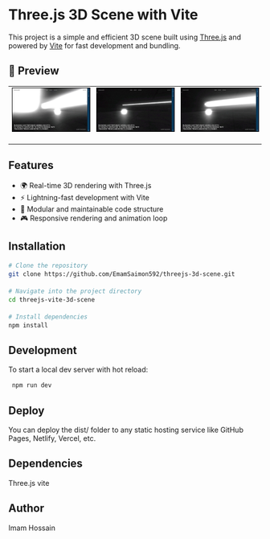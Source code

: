 #  Three.js 3D Scene with Vite

This project is a simple and efficient 3D scene built using [Three.js](https://threejs.org/) and powered by [Vite](https://vitejs.dev/) for fast development and bundling.

## 📸 Preview

<p align="center">
  <table align="center">
    <tr>
      <td><img src="./images/3d1.jpg" width="500" style="border: 1px solid black;"> &nbsp;&nbsp;&nbsp;</td>
      <td><img src="./images/3d2.jpg" width="500" style="border: 1px solid black;">&nbsp;&nbsp;&nbsp;</td>
      <td><img src="./images/3d3.jpg" width="500" style="border: 1px solid black;"> &nbsp;&nbsp;&nbsp;</td>
    </tr>
  </table>
</p>


##  Features

- 🌍 Real-time 3D rendering with Three.js
- ⚡ Lightning-fast development with Vite
- 🔧 Modular and maintainable code structure
- 🎮 Responsive rendering and animation loop


## Installation

```bash
# Clone the repository
git clone https://github.com/EmamSaimon592/threejs-3d-scene.git

# Navigate into the project directory
cd threejs-vite-3d-scene

# Install dependencies
npm install

```
##  Development

To start a local dev server with hot reload:

```bash
 npm run dev
```
##  Deploy

You can deploy the dist/ folder to any static hosting service like GitHub Pages, Netlify, Vercel, etc.

##  Dependencies

 Three.js
 vite

## Author

Imam Hossain
